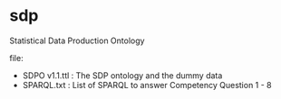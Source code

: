 # sdp
Statistical Data Production Ontology

file:
- SDPO v1.1.ttl : The SDP ontology and the dummy data
- SPARQL.txt    : List of SPARQL to answer Competency Question 1 - 8
